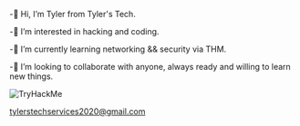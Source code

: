 -👋 Hi, I’m Tyler from Tyler's Tech.

-👀 I’m interested in hacking and coding.

-🌱 I’m currently learning networking && security via THM.

-💞️ I’m looking to collaborate with anyone, always ready and willing to learn new things. 


<img src="https://tryhackme-badges.s3.amazonaws.com/LawlessCarrot.png" alt="TryHackMe">

<img scr=https://img.shields.io/badge/Facebook-%40TylersTech2020-blue>



tylerstechservices2020@gmail.com
<!---
TylersTech2020/TylersTech2020 is a cow special pie repository because its `README.md` (this file) appears on your GitHub profile.
You can click the Preview link to take a look at your changes or you can leave it how it is cause does anyone actually look at these...
--->

